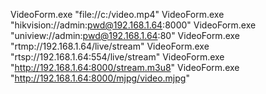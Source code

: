  VideoForm.exe "file://c:/video.mp4"
 VideoForm.exe "hikvision://admin:pwd@192.168.1.64:8000"
 VideoForm.exe "uniview://admin:pwd@192.168.1.64:80"
 VideoForm.exe "rtmp://192.168.1.64/live/stream"
 VideoForm.exe "rtsp://192.168.1.64:554/live/stream"
 VideoForm.exe "http://192.168.1.64:8000/stream.m3u8"
 VideoForm.exe "http://192.168.1.64:8000/mjpg/video.mjpg"